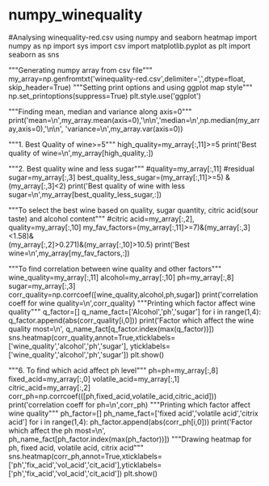 # numpy_winequality
#Analysing winequality-red.csv using numpy and seaborn heatmap
import numpy as np
import sys
import csv
import matplotlib.pyplot as plt
import seaborn as sns

"""Generating numpy array from csv file"""
my_array=np.genfromtxt('winequality-red.csv',delimiter=',',dtype=float,
                       skip_header=True)
"""Setting print options and using ggplot map style"""
np.set_printoptions(suppress=True)
plt.style.use('ggplot')

"""Finding mean, median and variance along axis=0"""
print('mean=\n',my_array.mean(axis=0),'\n\n','median=\n',np.median(my_array,axis=0),'\n\n',
      'variance=\n',my_array.var(axis=0))


"""1. Best Quality of wine>=5"""
high_quality=my_array[:,11]>=5
print('Best quality of wine=\n',my_array[high_quality,:])


"""2. Best quality wine and less sugar"""
#quality=my_array[:,11]
#residual sugar=my_array[:,3]
best_quality_less_sugar=(my_array[:,11]>=5) & (my_array[:,3]<2)
print('Best quality of wine with less sugar=\n',my_array[best_quality_less_sugar,:])

"""To select the best wine based on quality, sugar quantity, citric acid(sour taste) and alcohol content"""
#citric acid=my_array[:,2], quality=my_array[:,10]
my_fav_factors=(my_array[:,11]>=7)&(my_array[:,3]<1.58)&\
               (my_array[:,2]>0.271)&(my_array[:,10]>10.5)
print('Best wine=\n',my_array[my_fav_factors,:])

"""To find correlation between wine quality and other factors"""
wine_quality=my_array[:,11]
alcohol=my_array[:,10]
ph=my_array[:,8]
sugar=my_array[:,3]
corr_quality=np.corrcoef([wine_quality,alcohol,ph,sugar])
print('correlation coeff for wine quality=\n',corr_quality)
"""Printing which factor affect wine quality"""
q_factor=[]
q_name_fact=['Alcohol','ph','sugar']
for i in range(1,4):
    q_factor.append(abs(corr_quality[i,0]))
print('Factor which affect the wine quality most=\n',
      q_name_fact[q_factor.index(max(q_factor))])
sns.heatmap(corr_quality,annot=True,xticklabels=['wine_quality','alcohol','ph','sugar'],
            yticklabels=['wine_quality','alcohol','ph','sugar'])
plt.show()

"""6. To find which acid affect ph level"""
ph=ph=my_array[:,8]
fixed_acid=my_array[:,0]
volatile_acid=my_array[:,1]
citric_acid=my_array[:,2]
corr_ph=np.corrcoef(([ph,fixed_acid,volatile_acid,citric_acid]))
print('correlation coeff for ph=\n',corr_ph)
"""Printing which factor affect wine quality"""
ph_factor=[]
ph_name_fact=['fixed acid','volatile acid','citrix acid']
for i in range(1,4):
    ph_factor.append(abs(corr_ph[i,0]))
print('Factor which affect the ph most=\n',
      ph_name_fact[ph_factor.index(max(ph_factor))])
"""Drawing heatmap for ph, fixed acid, volatile acid, citrix acid"""
sns.heatmap(corr_ph,annot=True,xticklabels=['ph','fix_acid','vol_acid','cit_acid'],yticklabels=['ph','fix_acid','vol_acid','cit_acid'])
plt.show()
